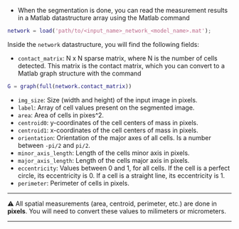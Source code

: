 - When the segmentation is done, you can read the measurement results in a Matlab datastructure array using the Matlab command  
```matlab
network = load('path/to/<input_name>_network_<model_name>.mat');
```
Inside the ```network``` datastructure, you will find the following fields:
  - ```contact_matrix```: N x N sparse matrix, where N is the number of cells detected. This matrix is the contact matrix, which you can convert to a Matlab graph structure with the command 
```matlab
G = graph(full(network.contact_matrix))
```
  - ```img_size```: Size (width and height) of the input image in pixels.
  - ```label```: Array of cell values present on the segmented image.
  - ```area```: Area of cells in pixes^2.
  - ```centroid0```: y-coordinates of the cell centers of mass in pixels.
  - ```centroid1```: x-coordinates of the cell centers of mass in pixels.
  - ```orientation```: Orientation of the major axes of all cells. Is a number between ```-pi/2``` and ```pi/2```.
  - ```minor_axis_length```: Length of the cells minor axis in pixels.
  - ```major_axis_length```: Length of the cells major axis in pixels.
  - ```eccentricity```: Values between 0 and 1, for all cells. If the cell is a perfect circle, its eccentricity is 0. If a cell is a straight line, its eccentricity is 1.
  - ```perimeter```: Perimeter of cells in pixels.


---

⚠️ All spatial measurements (area, centroid, perimeter, etc.) are done in **pixels**. You will need to convert these values to milimeters or micrometers. 

---
